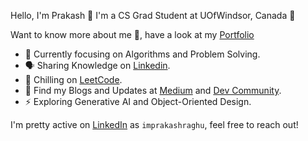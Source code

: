 Hello, I'm Prakash 👋 I'm a CS Grad Student at UOfWindsor, Canada 🍁

Want to know more about me 🤩, have a look at my [Portfolio](https://hemaprakash-raghu.netlify.app)

- 🎯 Currently focusing on Algorithms and Problem Solving.
- 🗣 Sharing Knowledge on [Linkedin](https://linkedin.com/in/imprakashraghu).
- 🥶 Chilling on [LeetCode](https://leetcode.com/imprakashraghu).
- 📄 Find my Blogs and Updates at [Medium](https://imprakashraghu.medium.com) and [Dev Community](https://dev.to/imprakashraghu).
- ⚡ Exploring Generative AI and Object-Oriented Design.

I'm pretty active on [LinkedIn](https://linkedin.com/in/imprakashraghu) as <code>imprakashraghu</code>, feel free to reach out!
